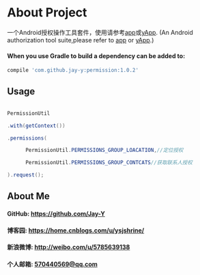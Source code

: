 # About Project
一个Android授权操作工具套件，使用请参考[app](https://github.com/Jay-Y/permission/blob/master/app/src/main/java/com/dream/permission/presenter/MainPresenter.java)或[yApp](https://github.com/Jay-Y/yApp).
(An Android authorization tool suite,please refer to [app](https://github.com/Jay-Y/permission/blob/master/app/src/main/java/com/dream/permission/presenter/MainPresenter.java) or [yApp](https://github.com/Jay-Y/yApp).)
#### When you use Gradle to build a dependency can be added to:
```javascript
compile 'com.github.jay-y:permission:1.0.2'
```
## Usage

```java

PermissionUtil

.with(getContext())

.permissions(

      PermissionUtil.PERMISSIONS_GROUP_LOACATION,//定位授权

      PermissionUtil.PERMISSIONS_GROUP_CONTCATS//获取联系人授权

).request();

```
## About Me
#### GitHub: https://github.com/Jay-Y
#### 博客园: https://home.cnblogs.com/u/ysjshrine/
#### 新浪微博: http://weibo.com/u/5785639138
#### 个人邮箱: 570440569@qq.com
